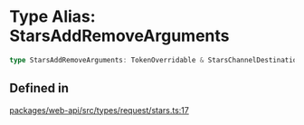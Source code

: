 # Type Alias: StarsAddRemoveArguments

```ts
type StarsAddRemoveArguments: TokenOverridable & StarsChannelDestination | MessageArgument | FileArgument | FileCommentArgument;
```

## Defined in

[packages/web-api/src/types/request/stars.ts:17](https://github.com/slackapi/node-slack-sdk/blob/main/packages/web-api/src/types/request/stars.ts#L17)
